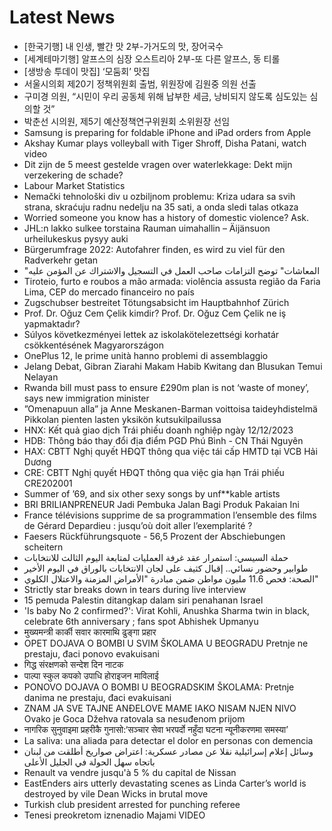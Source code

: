 # Latest News
-  [한국기행] 내 인생, 빨간 맛 2부-가거도의 맛, 장어국수
-  [세계테마기행] 알프스의 심장 오스트리아 2부-또 다른 알프스, 동 티롤
-  [생방송 투데이 맛집] ‘모둠회’ 맛집
-  서울시의회 제20기 정책위원회 출범, 위원장에 김원중 의원 선출
-  구미경 의원, “시민이 우리 공동체 위해 납부한 세금, 낭비되지 않도록 심도있는 심의할 것”
-  박춘선 시의원, 제5기 예산정책연구위원회 소위원장 선임
-  Samsung is preparing for foldable iPhone and iPad orders from Apple
-  Akshay Kumar plays volleyball with Tiger Shroff, Disha Patani, watch video
-  Dit zijn de 5 meest gestelde vragen over waterlekkage: Dekt mijn verzekering de schade?
-  Labour Market Statistics
-  Nemački tehnološki div u ozbiljnom problemu: Kriza udara sa svih strana, skraćuju radnu nedelju na 35 sati, a onda sledi talas otkaza
-  Worried someone you know has a history of domestic violence? Ask.
-  JHL:n lakko sulkee torstaina Rauman uimahallin – Äijänsuon urheilukeskus pysyy auki
-  Bürgerumfrage 2022: Autofahrer finden, es wird zu viel für den Radverkehr getan
-  "المعاشات" توضح التزامات صاحب العمل في التسجيل والاشتراك عن المؤمن عليه
-  Tiroteio, furto e roubos a mão armada: violência assusta região da Faria Lima, CEP do mercado financeiro no país
-  Zugschubser bestreitet Tötungsabsicht im Hauptbahnhof Zürich
-  Prof. Dr. Oğuz Cem Çelik kimdir? Prof. Dr. Oğuz Cem Çelik ne iş yapmaktadır?
-  Súlyos következményei lettek az iskolakötelezettségi korhatár csökkentésének Magyarországon
-  OnePlus 12, le prime unità hanno problemi di assemblaggio
-  Jelang Debat, Gibran Ziarahi Makam Habib Kwitang dan Blusukan Temui Nelayan
-  Rwanda bill must pass to ensure £290m plan is not ‘waste of money’, says new immigration minister
-  ”Omenapuun alla” ja Anne Meskanen-Barman voittoisa taideyhdistelmä Pikkolan pienten lasten yksikön kutsukilpailussa
-  HNX: Kết quả giao dịch Trái phiếu doanh nghiệp ngày 12/12/2023
-  HDB: Thông báo thay đổi địa điểm PGD Phú Bình - CN Thái Nguyên
-  HAX: CBTT Nghị quyết HĐQT thông qua việc tái cấp HMTD tại VCB Hải Dương
-  CRE: CBTT Nghị quyết HĐQT thông qua việc gia hạn Trái phiếu CRE202001
-  Summer of ’69, and six other sexy songs by unf**kable artists
-  BRI BRILIANPRENEUR Jadi Pembuka Jalan Bagi Produk Pakaian Ini
-  France télévisions supprime de sa programmation l’ensemble des films de Gérard Depardieu : jusqu’où doit aller l’exemplarité ?
-  Faesers Rückführungsquote - 56,5 Prozent der Abschiebungen scheitern
-  حملة السيسي: استمرار عقد غرفة العمليات لمتابعة اليوم الثالث للانتخابات
-  طوابير وحضور نسائي.. إقبال كثيف على لجان الانتخابات بالوراق في اليوم الأخير
-  الصحة: فحص 11.6 مليون مواطن ضمن مبادرة "الأمراض المزمنة والاعتلال الكلوي"
-  Strictly star breaks down in tears during live interview
-  15 pemuda Palestin ditangkap dalam siri penahanan Israel
-  'Is baby No 2 confirmed?': Virat Kohli, Anushka Sharma twin in black, celebrate 6th anniversary ; fans spot Abhishek Upmanyu
-  मुख्यमन्त्री कार्की सवार कारमाथि ढुङ्गा प्रहार
-  OPET DOJAVA O BOMBI U SVIM ŠKOLAMA U BEOGRADU Pretnje ne prestaju, đaci ponovo evakuisani
-  गिद्ध संरक्षणको सन्देश दिन नाटक
-  पाल्पा स्कुल कपको उपाधि होराइजन माविलाई
-  PONOVO DOJAVA O BOMBI U BEOGRADSKIM ŠKOLAMA: Pretnje danima ne prestaju, đaci evakuisani
-  ZNAM JA SVE TAJNE ANĐELOVE MAME IAKO NISAM NJEN NIVO Ovako je Goca Džehva ratovala sa nesuđenom prijom
-  नागरिक सुनुवाइमा प्रहरीकै गुनासो:‘सञ्चार सेवा भरपर्दो नहुँदा घटना न्यूनीकरणमा समस्या’
-  La saliva: una aliada para detectar el dolor en personas con demencia
-  وسائل إعلام إسرائيلية نقلا عن مصادر عسكرية: اعتراض صواريخ أطلقت من لبنان باتجاه سهل الحولة في الجليل الأعلى
-  Renault va vendre jusqu'à 5 % du capital de Nissan
-  EastEnders airs utterly devastating scenes as Linda Carter’s world is destroyed by vile Dean Wicks in brutal move
-  Turkish club president arrested for punching referee
-  Tenesi preokretom iznenadio Majami VIDEO
